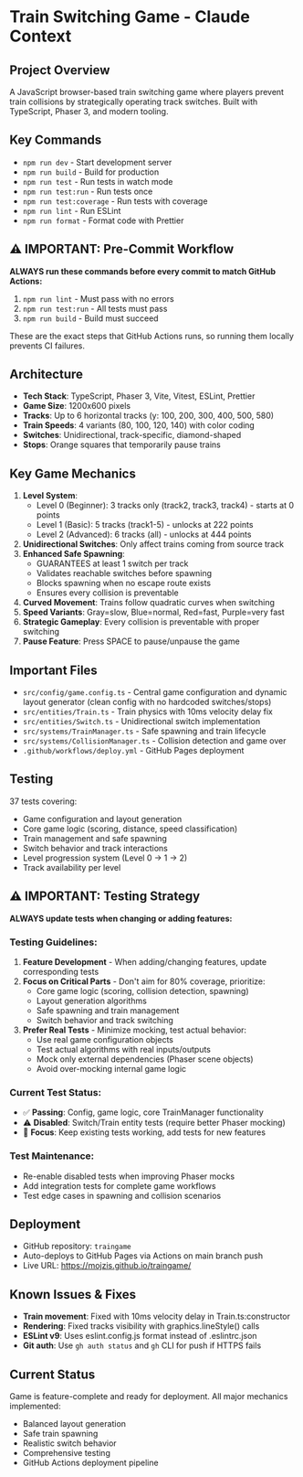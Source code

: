 # Train Switching Game - Claude Context

## Project Overview
A JavaScript browser-based train switching game where players prevent train collisions by strategically operating track switches. Built with TypeScript, Phaser 3, and modern tooling.

## Key Commands
- `npm run dev` - Start development server
- `npm run build` - Build for production
- `npm run test` - Run tests in watch mode
- `npm run test:run` - Run tests once
- `npm run test:coverage` - Run tests with coverage
- `npm run lint` - Run ESLint
- `npm run format` - Format code with Prettier

## ⚠️ IMPORTANT: Pre-Commit Workflow
**ALWAYS run these commands before every commit to match GitHub Actions:**
1. `npm run lint` - Must pass with no errors
2. `npm run test:run` - All tests must pass
3. `npm run build` - Build must succeed

These are the exact steps that GitHub Actions runs, so running them locally prevents CI failures.

## Architecture
- **Tech Stack**: TypeScript, Phaser 3, Vite, Vitest, ESLint, Prettier
- **Game Size**: 1200x600 pixels
- **Tracks**: Up to 6 horizontal tracks (y: 100, 200, 300, 400, 500, 580)
- **Train Speeds**: 4 variants (80, 100, 120, 140) with color coding
- **Switches**: Unidirectional, track-specific, diamond-shaped
- **Stops**: Orange squares that temporarily pause trains

## Key Game Mechanics
1. **Level System**:
   - Level 0 (Beginner): 3 tracks only (track2, track3, track4) - starts at 0 points
   - Level 1 (Basic): 5 tracks (track1-5) - unlocks at 222 points
   - Level 2 (Advanced): 6 tracks (all) - unlocks at 444 points
2. **Unidirectional Switches**: Only affect trains coming from source track
3. **Enhanced Safe Spawning**: 
   - GUARANTEES at least 1 switch per track
   - Validates reachable switches before spawning
   - Blocks spawning when no escape route exists
   - Ensures every collision is preventable  
4. **Curved Movement**: Trains follow quadratic curves when switching
5. **Speed Variants**: Gray=slow, Blue=normal, Red=fast, Purple=very fast
6. **Strategic Gameplay**: Every collision is preventable with proper switching
7. **Pause Feature**: Press SPACE to pause/unpause the game

## Important Files
- `src/config/game.config.ts` - Central game configuration and dynamic layout generator (clean config with no hardcoded switches/stops)
- `src/entities/Train.ts` - Train physics with 10ms velocity delay fix
- `src/entities/Switch.ts` - Unidirectional switch implementation
- `src/systems/TrainManager.ts` - Safe spawning and train lifecycle
- `src/systems/CollisionManager.ts` - Collision detection and game over
- `.github/workflows/deploy.yml` - GitHub Pages deployment

## Testing
37 tests covering:
- Game configuration and layout generation
- Core game logic (scoring, distance, speed classification)
- Train management and safe spawning
- Switch behavior and track interactions
- Level progression system (Level 0 → 1 → 2)
- Track availability per level

## ⚠️ IMPORTANT: Testing Strategy
**ALWAYS update tests when changing or adding features:**

### Testing Guidelines:
1. **Feature Development** - When adding/changing features, update corresponding tests
2. **Focus on Critical Parts** - Don't aim for 80% coverage, prioritize:
   - Core game logic (scoring, collision detection, spawning)
   - Layout generation algorithms
   - Safe spawning and train management
   - Switch behavior and track switching
3. **Prefer Real Tests** - Minimize mocking, test actual behavior:
   - Use real game configuration objects
   - Test actual algorithms with real inputs/outputs
   - Mock only external dependencies (Phaser scene objects)
   - Avoid over-mocking internal game logic

### Current Test Status:
- ✅ **Passing**: Config, game logic, core TrainManager functionality
- ⚠️ **Disabled**: Switch/Train entity tests (require better Phaser mocking)
- 🎯 **Focus**: Keep existing tests working, add tests for new features

### Test Maintenance:
- Re-enable disabled tests when improving Phaser mocks
- Add integration tests for complete game workflows
- Test edge cases in spawning and collision scenarios

## Deployment
- GitHub repository: `traingame`
- Auto-deploys to GitHub Pages via Actions on main branch push
- Live URL: https://mojzis.github.io/traingame/

## Known Issues & Fixes
- **Train movement**: Fixed with 10ms velocity delay in Train.ts:constructor
- **Rendering**: Fixed tracks visibility with graphics.lineStyle() calls
- **ESLint v9**: Uses eslint.config.js format instead of .eslintrc.json
- **Git auth**: Use `gh auth status` and `gh` CLI for push if HTTPS fails

## Current Status
Game is feature-complete and ready for deployment. All major mechanics implemented:
- Balanced layout generation
- Safe train spawning
- Realistic switch behavior
- Comprehensive testing
- GitHub Actions deployment pipeline